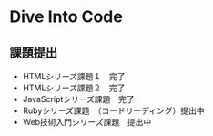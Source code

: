 # Dive Into Code
## 課題提出
- HTMLシリーズ課題１　完了
- HTMLシリーズ課題２　完了
- JavaScriptシリーズ課題　完了
- Rubyシリーズ課題　（コードリーディング）提出中
- Web技術入門シリーズ課題　提出中